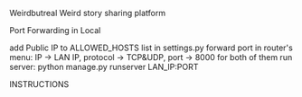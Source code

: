 Weirdbutreal
Weird story sharing platform 


Port Forwarding in Local

add Public IP to ALLOWED_HOSTS list in settings.py
forward port in router's menu: IP -> LAN IP, protocol -> TCP&UDP, port -> 8000 for both of them
run server: python manage.py runserver LAN_IP:PORT


INSTRUCTIONS
